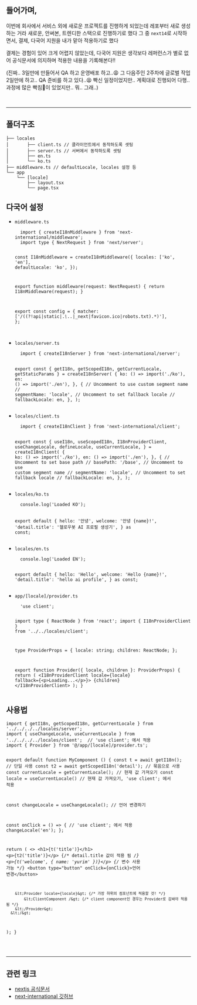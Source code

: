 <h2 id="들어가며">들어가며,</h2>
<p>이번에 회사에서 서비스 외에 새로운 프로젝트를 진행하게 되었는데
레포부터 새로 생성하는 거라 새로운, 안써본, 트렌디한 스택으로 진행하기로 했다
그 중 <code>next14</code>로 시작하면서, 결제, 다국어 지원을 내가 맡아 적용하기로 했다</p>
<p>결제는 경험이 있어 크게 어렵지 않았는데,
다국어 지원은 생각보다 레퍼런스가 별로 없어 공식문서에 의지하며 적용한 내용을 기록해본다!!</p>
<p>(진짜.. 3일만에 만들어서 QA 하고 운영배포 하고..😩 그 다음주인 2주차에 글로벌 작업 2일만에 하고.. QA 준비를 하고 있다..😫 빡신 일정이었지만.. 계획대로 진행되어 다행.. 과정에 많은 빡침🤬이 있었지만.. 뭐.. 그래..)</p>
<br />

<hr />
<h2 id="폴더구조">폴더구조</h2>
<pre><code class="language-tsx">├── locales
│       ├── client.ts // 클라이언트에서 동작하도록 셋팅
│       ├── server.ts // 서버에서 동작하도록 셋팅
│       ├── en.ts
│       └── ko.ts
├── middleware.ts // defaultLocale, locales 설정 등
└── app
    └── [locale] 
        ├── layout.tsx
        └── page.tsx
</code></pre>
<h2 id="다국어-설정">다국어 설정</h2>
<ul>
<li><p><code>middleware.ts</code></p>
<pre><code class="language-tsx">  import { createI18nMiddleware } from 'next-international/middleware';
  import type { NextRequest } from 'next/server';

  const I18nMiddleware = createI18nMiddleware({
    locales: ['ko', 'en'],
    defaultLocale: 'ko',
  });

  export function middleware(request: NextRequest) {
    return I18nMiddleware(request);
  }

  export const config = {
    matcher: ['/((?!api|static|.*\\..*|_next|favicon.ico|robots.txt).*)'],
  };</code></pre>
</li>
</ul>
<p><img alt="" src="https://velog.velcdn.com/images/april_5/post/8cedc7d2-76d6-4b99-a412-898a64c31601/image.png" /></p>
<ul>
<li><p><code>locales/server.ts</code></p>
<pre><code class="language-tsx">  import { createI18nServer } from 'next-international/server';

  export const { getI18n, getScopedI18n, getCurrentLocale, getStaticParams } =
    createI18nServer(
      {
        ko: () =&gt; import('./ko'),
        en: () =&gt; import('./en'),
      },
      {
        // Uncomment to use custom segment name
        // segmentName: 'locale',
        // Uncomment to set fallback locale
        // fallbackLocale: en,
      },
    );</code></pre>
</li>
<li><p><code>locales/client.ts</code></p>
<pre><code class="language-tsx">  import { createI18nClient } from 'next-international/client';

  export const {
    useI18n,
    useScopedI18n,
    I18nProviderClient,
    useChangeLocale,
    defineLocale,
    useCurrentLocale,
  } = createI18nClient(
    {
        ko: () =&gt; import('./ko'),
        en: () =&gt; import('./en'),
    },
    {
      // Uncomment to set base path
      // basePath: '/base',
      // Uncomment to use custom segment name
      // segmentName: 'locale',
      // Uncomment to set fallback locale
      // fallbackLocale: en,
    },
  );</code></pre>
</li>
</ul>
<ul>
<li><p><code>locales/ko.ts</code></p>
<pre><code class="language-tsx">  console.log('Loaded KO');

  export default {
    hello: '안녕',
    welcome: '안녕 {name}!',
    'detail.title': '헬로우봇 AI 프로필 생성기',
  } as const;</code></pre>
</li>
</ul>
<ul>
<li><p><code>locales/en.ts</code></p>
<pre><code class="language-tsx">  console.log('Loaded EN');

  export default {
    hello: 'Hello',
    welcome: 'Hello {name}!',
    'detail.title': 'hello ai profile',
  } as const;</code></pre>
</li>
<li><p><code>app/[locale]/provider.ts</code></p>
<pre><code class="language-tsx">  'use client';

  import type { ReactNode } from 'react';
  import { I18nProviderClient } from '../../locales/client';

  type ProviderProps = {
    locale: string;
    children: ReactNode;
  };

  export function Provider({ locale, children }: ProviderProps) {
    return (
      &lt;I18nProviderClient locale={locale} fallback={&lt;p&gt;Loading...&lt;/p&gt;}&gt;
        {children}
      &lt;/I18nProviderClient&gt;
    );
  }</code></pre>
</li>
</ul>
<h2 id="사용법">사용법</h2>
<pre><code class="language-tsx">import { getI18n, getScopedI18n, getCurrentLocale } from '../../../../locales/server';
import { useChangeLocale, useCurrentLocale } from '../../../../locales/client';  // 'use client'; 에서 적용
import { Provider } from '@/app/[locale]/provider.ts';

export default function MyComponent () {
  const t = await getI18n(); // 단일 사용
  const t2 = await getScopedI18n('detail'); // 묶음으로 사용
  const currentLocale = getCurrentLocale(); // 현재 값 가져오기
  const locale = useCurrentLocale() // 현재 값 가져오기, 'use client'; 에서 적용

  const changeLocale = useChangeLocale(); // 언어 변경하기

  const onClick = () =&gt; {
  // 'use client'; 에서 적용
    changeLocale('en');
  };

 return (
      &lt;&gt;
        &lt;h1&gt;{t('title')}&lt;/h1&gt;
        &lt;p&gt;{t2('title')}&lt;/p&gt; {/* detail.title 값이 적용 됨 */} 
        &lt;p&gt;{t('welcome', { name: 'yurim' })}&lt;/p&gt;  {/* 변수 사용 가능 */} 
        &lt;button type=&quot;button&quot; onClick={onClick}&gt;언어 변경&lt;/button&gt;

        &lt;Provider locale={locale}&gt; {/* 가장 하위의 컴포넌트에 적용할 것! */} 
            &lt;ClientComponent /&gt; {/* client component인 경우는 Provider로 감싸야 적용 됨 */} 
        &lt;/Provider&gt;
      &lt;/&gt;
  );
}
</code></pre>
<br />

<hr />
<h2 id="관련-링크">관련 링크</h2>
<ul>
<li><a href="https://nextjs.org/docs/app/building-your-application/routing/internationalization">nextjs 공식문서</a></li>
<li><a href="https://github.com/QuiiBz/next-international/tree/main/examples/next-app">next-international 깃허브</a></li>
</ul>
<p><br /><br /><br /></p>